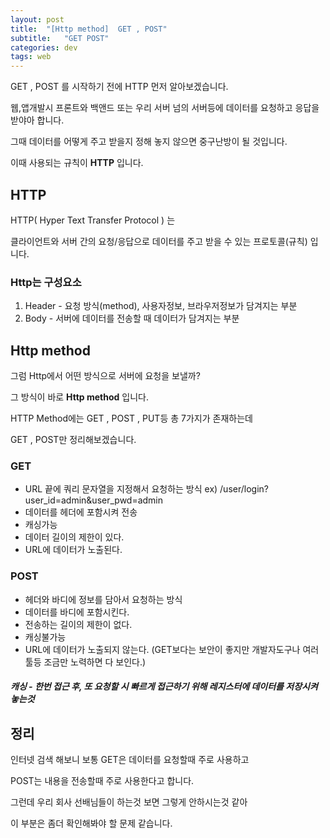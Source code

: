 ```yaml
---
layout: post
title:  "[Http method]  GET , POST"
subtitle:   "GET POST"
categories: dev
tags: web
---
```









GET , POST 를 시작하기 전에 HTTP 먼저 알아보겠습니다.


웹,앱개발시 프론트와 백앤드 또는 우리 서버 넘의 서버등에 데이터를 요청하고 응답을 받야아 합니다.


그때 데이터를 어떻게 주고 받을지 정해 놓지 않으면 중구난방이 될 것입니다.


이때 사용되는 규칙이 **HTTP** 입니다.


## HTTP

HTTP( Hyper Text Transfer Protocol ) 는  


클라이언트와 서버 간의 요청/응답으로 데이터를 주고 받을 수 있는 프로토콜(규칙) 입니다.

### Http는 구성요소

1. Header - 요청 방식(method), 사용자정보, 브라우저정보가 담겨지는 부분
2. Body   - 서버에 데이터를 전송할 때 데이터가 담겨지는 부분



## Http method

그럼 Http에서 어떤 방식으로 서버에 요청을 보낼까?

그 방식이 바로 **Http method**  입니다.

HTTP Method에는 GET , POST , PUT등 총 7가지가 존재하는데

GET , POST만 정리해보겠습니다.


### GET
 - URL 끝에 쿼리 문자열을 지정해서 요청하는 방식 ex) /user/login?user_id=admin&user_pwd=admin
 - 데이터를 헤더에 포함시켜 전송
 - 캐싱가능
 - 데이터 길이의 제한이 있다.
 - URL에 데이터가 노출된다.

### POST
 - 헤더와 바디에 정보를 담아서 요청하는 방식
 - 데이터를 바디에 포함시킨다.
 - 전송하는 길이의 제한이 없다.
 - 캐싱불가능
 - URL에 데이터가 노출되지 않는다. (GET보다는 보안이 좋지만 개발자도구나 여러 툴등 조금만 노력하면 다 보인다.)


##### 캐싱 - 한번 접근 후, 또 요청할 시 빠르게 접근하기 위해 레지스터에 데이터를 저장시켜 놓는것



## 정리

인터넷 검색 해보니 보통 GET은 데이터를 요청할때 주로 사용하고


POST는 내용을 전송할때 주로 사용한다고 합니다.


그런데 우리 회사 선배님들이 하는것 보면 그렇게 안하시는것 같아


이 부분은 좀더 확인해봐야 할 문제 같습니다.


